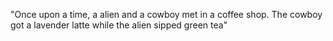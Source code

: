 "Once upon a time, a alien and a
cowboy met in a coffee shop. The cowboy got a
lavender latte while the alien sipped green tea"
